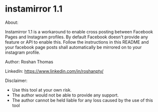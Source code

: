 # instamirror 1.1

About:

Instamirror 1.1 is a workaround to enable cross posting between Facebook Pages and Instagram profiles. By default Facebook 
doesn't provide any feature or API to enable this. Follow the instructions in this README and your facebook page posts 
shall automatically be mirrored on to your instagram profile.

Author:
Roshan Thomas

LinkedIn: https://www.linkedin.com/in/roshanpty/

Disclaimer:
- Use this tool at your own risk. 
- The author would not be able to provide any support.
- The author cannot be held liable for any loss caused by the use of this tool
